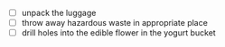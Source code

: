 - [ ] unpack the luggage
- [ ] throw away hazardous waste in appropriate place
- [ ] drill holes into the edible flower in the yogurt bucket